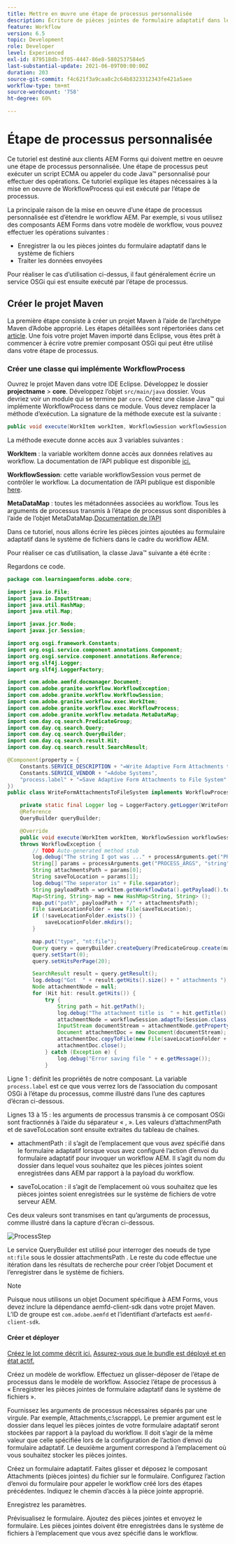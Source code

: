 ```yaml
---
title: Mettre en œuvre une étape de processus personnalisée
description: Écriture de pièces jointes de formulaire adaptatif dans le système de fichiers à l’aide d’une étape de processus personnalisée
feature: Workflow
version: 6.5
topic: Development
role: Developer
level: Experienced
exl-id: 879518db-3f05-4447-86e8-5802537584e5
last-substantial-update: 2021-06-09T00:00:00Z
duration: 203
source-git-commit: f4c621f3a9caa8c2c64b8323312343fe421a5aee
workflow-type: tm+mt
source-wordcount: '758'
ht-degree: 60%

---
```


# Étape de processus personnalisée

Ce tutoriel est destiné aux clients AEM Forms qui doivent mettre en oeuvre une étape de processus personnalisée. Une étape de processus peut exécuter un script ECMA ou appeler du code Java™ personnalisé pour effectuer des opérations. Ce tutoriel explique les étapes nécessaires à la mise en oeuvre de WorkflowProcess qui est exécuté par l’étape de processus.

La principale raison de la mise en oeuvre d’une étape de processus personnalisée est d’étendre le workflow AEM. Par exemple, si vous utilisez des composants AEM Forms dans votre modèle de workflow, vous pouvez effectuer les opérations suivantes :

* Enregistrer la ou les pièces jointes du formulaire adaptatif dans le système de fichiers
* Traiter les données envoyées

Pour réaliser le cas d’utilisation ci-dessus, il faut généralement écrire un service OSGi qui est ensuite exécuté par l’étape de processus.

## Créer le projet Maven

La première étape consiste à créer un projet Maven à l’aide de l’archétype Maven d’Adobe approprié. Les étapes détaillées sont répertoriées dans cet [article](https://experienceleague.adobe.com/docs/experience-manager-learn/forms/creating-your-first-osgi-bundle/create-your-first-osgi-bundle.html?lang=fr). Une fois votre projet Maven importé dans Eclipse, vous êtes prêt à commencer à écrire votre premier composant OSGi qui peut être utilisé dans votre étape de processus.


### Créer une classe qui implémente WorkflowProcess

Ouvrez le projet Maven dans votre IDE Eclipse. Développez le dossier **projectname** > **core**. Développez l’objet `src/main/java` dossier. Vous devriez voir un module qui se termine par `core`. Créez une classe Java™ qui implémente WorkflowProcess dans ce module. Vous devez remplacer la méthode d’exécution. La signature de la méthode execute est la suivante :

```java
public void execute(WorkItem workItem, WorkflowSession workflowSession, MetaDataMap processArguments) throws WorkflowException 
```

La méthode execute donne accès aux 3 variables suivantes :

**WorkItem** : la variable workItem donne accès aux données relatives au workflow. La documentation de l’API publique est disponible [ici.](https://helpx.adobe.com/fr/experience-manager/6-3/sites/developing/using/reference-materials/diff-previous/changes/com.adobe.granite.workflow.WorkflowSession.html)

**WorkflowSession**: cette variable workflowSession vous permet de contrôler le workflow. La documentation de l’API publique est disponible [here](https://helpx.adobe.com/fr/experience-manager/6-3/sites/developing/using/reference-materials/diff-previous/changes/com.adobe.granite.workflow.WorkflowSession.html).

**MetaDataMap** : toutes les métadonnées associées au workflow. Tous les arguments de processus transmis à l’étape de processus sont disponibles à l’aide de l’objet MetaDataMap.[Documentation de l’API](https://helpx.adobe.com/experience-manager/6-5/sites/developing/using/reference-materials/javadoc/com/adobe/granite/workflow/metadata/MetaDataMap.html)

Dans ce tutoriel, nous allons écrire les pièces jointes ajoutées au formulaire adaptatif dans le système de fichiers dans le cadre du workflow AEM.

Pour réaliser ce cas d’utilisation, la classe Java™ suivante a été écrite :

Regardons ce code.

```java
package com.learningaemforms.adobe.core;

import java.io.File;
import java.io.InputStream;
import java.util.HashMap;
import java.util.Map;

import javax.jcr.Node;
import javax.jcr.Session;

import org.osgi.framework.Constants;
import org.osgi.service.component.annotations.Component;
import org.osgi.service.component.annotations.Reference;
import org.slf4j.Logger;
import org.slf4j.LoggerFactory;

import com.adobe.aemfd.docmanager.Document;
import com.adobe.granite.workflow.WorkflowException;
import com.adobe.granite.workflow.WorkflowSession;
import com.adobe.granite.workflow.exec.WorkItem;
import com.adobe.granite.workflow.exec.WorkflowProcess;
import com.adobe.granite.workflow.metadata.MetaDataMap;
import com.day.cq.search.PredicateGroup;
import com.day.cq.search.Query;
import com.day.cq.search.QueryBuilder;
import com.day.cq.search.result.Hit;
import com.day.cq.search.result.SearchResult;

@Component(property = {
    Constants.SERVICE_DESCRIPTION + "=Write Adaptive Form Attachments to File System",
    Constants.SERVICE_VENDOR + "=Adobe Systems",
    "process.label" + "=Save Adaptive Form Attachments to File System"
})
public class WriteFormAttachmentsToFileSystem implements WorkflowProcess {

    private static final Logger log = LoggerFactory.getLogger(WriteFormAttachmentsToFileSystem.class);
    @Reference
    QueryBuilder queryBuilder;

    @Override
    public void execute(WorkItem workItem, WorkflowSession workflowSession, MetaDataMap processArguments)
    throws WorkflowException {
        // TODO Auto-generated method stub
        log.debug("The string I got was ..." + processArguments.get("PROCESS_ARGS", "string").toString());
        String[] params = processArguments.get("PROCESS_ARGS", "string").toString().split(",");
        String attachmentsPath = params[0];
        String saveToLocation = params[1];
        log.debug("The seperator is" + File.separator);
        String payloadPath = workItem.getWorkflowData().getPayload().toString();
        Map<String, String> map = new HashMap<String, String> ();
        map.put("path", payloadPath + "/" + attachmentsPath);
        File saveLocationFolder = new File(saveToLocation);
        if (!saveLocationFolder.exists()) {
            saveLocationFolder.mkdirs();
        }

        map.put("type", "nt:file");
        Query query = queryBuilder.createQuery(PredicateGroup.create(map), workflowSession.adaptTo(Session.class));
        query.setStart(0);
        query.setHitsPerPage(20);

        SearchResult result = query.getResult();
        log.debug("Got  " + result.getHits().size() + " attachments ");
        Node attachmentNode = null;
        for (Hit hit: result.getHits()) {
            try {
                String path = hit.getPath();
                log.debug("The attachment title is  " + hit.getTitle() + " and the attachment path is  " + path);
                attachmentNode = workflowSession.adaptTo(Session.class).getNode(path + "/jcr:content");
                InputStream documentStream = attachmentNode.getProperty("jcr:data").getBinary().getStream();
                Document attachmentDoc = new Document(documentStream);
                attachmentDoc.copyToFile(new File(saveLocationFolder + File.separator + hit.getTitle()));
                attachmentDoc.close();
            } catch (Exception e) {
                log.debug("Error saving file " + e.getMessage());
            }
```

Ligne 1 : définit les propriétés de notre composant. La variable `process.label` est ce que vous verrez lors de l’association du composant OSGi à l’étape du processus, comme illustré dans l’une des captures d’écran ci-dessous.

Lignes 13 à 15 : les arguments de processus transmis à ce composant OSGi sont fractionnés à l’aide du séparateur « , ». Les valeurs d’attachmentPath et de saveToLocation sont ensuite extraites du tableau de chaînes.

* attachmentPath : il s’agit de l’emplacement que vous avez spécifié dans le formulaire adaptatif lorsque vous avez configuré l’action d’envoi du formulaire adaptatif pour invoquer un workflow AEM. Il s’agit du nom du dossier dans lequel vous souhaitez que les pièces jointes soient enregistrées dans AEM par rapport à la payload du workflow.

* saveToLocation : il s’agit de l’emplacement où vous souhaitez que les pièces jointes soient enregistrées sur le système de fichiers de votre serveur AEM.

Ces deux valeurs sont transmises en tant qu’arguments de processus, comme illustré dans la capture d’écran ci-dessous.

![ProcessStep](assets/implement-process-step.gif)

Le service QueryBuilder est utilisé pour interroger des noeuds de type `nt:file` sous le dossier attachmentsPath . Le reste du code effectue une itération dans les résultats de recherche pour créer l’objet Document et l’enregistrer dans le système de fichiers.


>[!NOTE]
>
>Puisque nous utilisons un objet Document spécifique à AEM Forms, vous devez inclure la dépendance aemfd-client-sdk dans votre projet Maven. L’ID de groupe est `com.adobe.aemfd` et l’identifiant d’artefacts est `aemfd-client-sdk`.

#### Créer et déployer

[Créez le lot comme décrit ici.](https://experienceleague.adobe.com/docs/experience-manager-learn/forms/creating-your-first-osgi-bundle/create-your-first-osgi-bundle.html?lang=fr)
[Assurez-vous que le bundle est déployé et en état actif.](http://localhost:4502/system/console/bundles)

Créez un modèle de workflow. Effectuez un glisser-déposer de l’étape de processus dans le modèle de workflow. Associez l’étape de processus à « Enregistrer les pièces jointes de formulaire adaptatif dans le système de fichiers ».

Fournissez les arguments de processus nécessaires séparés par une virgule. Par exemple, Attachments,c:\\scrappp\\. Le premier argument est le dossier dans lequel les pièces jointes de votre formulaire adaptatif seront stockées par rapport à la payload du workflow. Il doit s’agir de la même valeur que celle spécifiée lors de la configuration de l’action d’envoi du formulaire adaptatif. Le deuxième argument correspond à l’emplacement où vous souhaitez stocker les pièces jointes.

Créez un formulaire adaptatif. Faites glisser et déposez le composant Attachments (pièces jointes) du fichier sur le formulaire. Configurez l’action d’envoi du formulaire pour appeler le workflow créé lors des étapes précédentes. Indiquez le chemin d’accès à la pièce jointe approprié.

Enregistrez les paramètres.

Prévisualisez le formulaire. Ajoutez des pièces jointes et envoyez le formulaire. Les pièces jointes doivent être enregistrées dans le système de fichiers à l’emplacement que vous avez spécifié dans le workflow.
